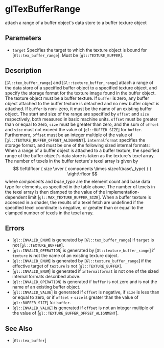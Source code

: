 # glTexBufferRange
attach a range of a buffer object's data store to a buffer texture
  object

## Parameters
- `target`
  Specifies the target to which the texture object is bound for
  [`Gl::tex_buffer_range`]. Must be [`gl::TEXTURE_BUFFER`].

## Description
[`Gl::tex_buffer_range`] and [`Gl::texture_buffer_range`] attach a
  range of the data store of a specified buffer object to a specified
  texture object, and specify the storage format for the texture image
  found in the buffer object. The texture object must be a buffer
  texture.
If `buffer` is zero, any buffer object attached to the buffer texture
  is detached and no new buffer object is attached. If `buffer` is non-
  zero, it must be the name of an existing buffer object.
The start and size of the range are specified by `offset` and `size`
  respectively, both measured in basic machine units. `offset` must be
  greater than or equal to zero, `size` must be greater than zero, and
  the sum of `offset` and `size` must not exceed the value of
  [`gl::BUFFER_SIZE`] for `buffer`. Furthermore, `offset` must be an
  integer multiple of the value of
  [`gl::TEXTURE_BUFFER_OFFSET_ALIGNMENT`].
`internalformat` specifies the storage format, and must be one of the
  following sized internal formats:
When a range of a buffer object is attached to a buffer texture, the
  specified range of the buffer object's data store is taken as the
  texture's texel array. The number of texels in the buffer texture's
  texel array is given by $$ \left\lfloor { size \over { components
  \times sizeof(base\_type) } } \right\rfloor $$ where $components$ and
  $base\_type$ are the element count and base data type for elements, as
  specified in the table above. The number of texels in the texel array
  is then clamped to the value of the implementation-dependent limit
  [`gl::MAX_TEXTURE_BUFFER_SIZE`]. When a buffer texture is accessed in
  a shader, the results of a texel fetch are undefined if the specified
  texel coordinate is negative, or greater than or equal to the clamped
  number of texels in the texel array.

## Errors
- [`gl::INVALID_ENUM`] is generated by [`Gl::tex_buffer_range`] if
  `target` is not [`gl::TEXTURE_BUFFER`].
- [`gl::INVALID_OPERATION`] is generated by [`Gl::texture_buffer_range`]
  if `texture` is not the name of an existing texture object.
- [`gl::INVALID_ENUM`] is generated by [`Gl::texture_buffer_range`] if
  the effective target of `texture` is not [`gl::TEXTURE_BUFFER`].
- [`gl::INVALID_ENUM`] is generated if `internalformat` is not one of
  the sized internal formats described above.
- [`gl::INVALID_OPERATION`] is generated if `buffer` is not zero and is
  not the name of an existing buffer object.
- [`gl::INVALID_VALUE`] is generated if `offset` is negative, if `size`
  is less than or equal to zero, or if `offset` + `size` is greater than
  the value of [`gl::BUFFER_SIZE`] for `buffer`.
- [`gl::INVALID_VALUE`] is generated if `offset` is not an integer
  multiple of the value of [`gl::TEXTURE_BUFFER_OFFSET_ALIGNMENT`].

## See Also
- [`Gl::tex_buffer`]
